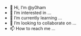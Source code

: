 - 👋 Hi, I’m @y0ham
- 👀 I’m interested in ...
- 🌱 I’m currently learning ...
- 💞️ I’m looking to collaborate on ...
- 📫 How to reach me ...

<!---
y0ham/y0ham is a ✨ special ✨ repository because its `README.md` (this file) appears on your GitHub profile.
You can click the Preview link to take a look at your changes.
--->
